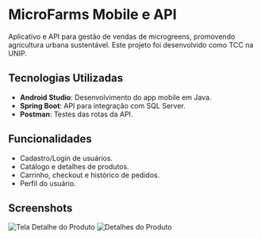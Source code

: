 # MicroFarms Mobile e API

Aplicativo e API para gestão de vendas de microgreens, promovendo agricultura urbana sustentável. Este projeto foi desenvolvido como TCC na UNIP.

## Tecnologias Utilizadas
- **Android Studio**: Desenvolvimento do app mobile em Java.
- **Spring Boot**: API para integração com SQL Server.
- **Postman**: Testes das rotas da API.

## Funcionalidades
- Cadastro/Login de usuários.
- Catálogo e detalhes de produtos.
- Carrinho, checkout e histórico de pedidos.
- Perfil do usuário.

## Screenshots
![Tela Detalhe do Produto](https://github.com/Lucas-7s/salesApp-API-inJava/blob/main/DetalhesMockup.jpg)
![Detalhes do Produto](https://github.com/Lucas-7s/salesApp-API-inJava/blob/main/Telas123.jpg)
